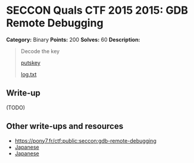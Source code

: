 # SECCON Quals CTF 2015 2015: GDB Remote Debugging

**Category:** Binary
**Points:** 200
**Solves:** 60
**Description:**

> Decode the key
> 
> [putskey](./putskey)
> 
> [log.txt](./log.txt)


## Write-up

(TODO)

## Other write-ups and resources

* <https://pony7.fr/ctf:public:seccon:gdb-remote-debugging>
* [Japanese](https://hackmd.io/s/Nk4mKasNg)
* [Japanese](https://docs.google.com/document/d/1GEdzPOohsiWt8EPojNazlVPuNFZpQ9FOQxb-E7sfzSQ)
